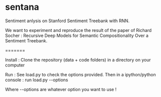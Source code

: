 sentana
=======

Sentiment anlysis on Stanford Sentiment Treebank with RNN.


We want to  experiment and reproduce the result of the paper of Richard Socher : Recursive Deep Models for Semantic Compositionality Over a Sentiment Treebank.

=======

Install :
Clone the repository (data + code folders) in a directory on your computer

Run :
See load.py to check the options provided. Then in a ipython/python console :
run load.py --options

Where --options are whatever option you want to use !

